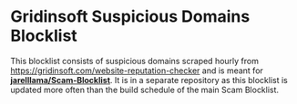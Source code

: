 # Gridinsoft Suspicious Domains Blocklist

This blocklist consists of suspicious domains scraped hourly from <https://gridinsoft.com/website-reputation-checker> and is meant for **[jarelllama/Scam-Blocklist](https://github.com/jarelllama/Scam-Blocklist)**. It is in a separate repository as this blocklist is updated more often than the build schedule of the main Scam Blocklist.
